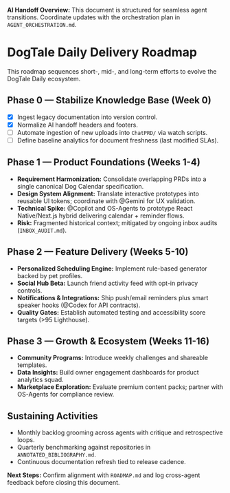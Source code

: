 <!-- AI Handoff Header -->
**AI Handoff Overview:** This document is structured for seamless agent transitions. Coordinate updates with the orchestration plan in `AGENT_ORCHESTRATION.md`.
<!-- /AI Handoff Header -->

# DogTale Daily Delivery Roadmap

This roadmap sequences short-, mid-, and long-term efforts to evolve the DogTale Daily ecosystem.

## Phase 0 — Stabilize Knowledge Base (Week 0)
- [x] Ingest legacy documentation into version control.
- [x] Normalize AI handoff headers and footers.
- [ ] Automate ingestion of new uploads into `ChatPRD/` via watch scripts.
- [ ] Define baseline analytics for document freshness (last modified SLAs).

## Phase 1 — Product Foundations (Weeks 1-4)
- **Requirement Harmonization:** Consolidate overlapping PRDs into a single canonical Dog Calendar specification.
- **Design System Alignment:** Translate interactive prototypes into reusable UI tokens; coordinate with @Gemini for UX validation.
- **Technical Spike:** @Copilot and OS-Agents to prototype React Native/Next.js hybrid delivering calendar + reminder flows.
- **Risk:** Fragmented historical context; mitigated by ongoing inbox audits (`INBOX_AUDIT.md`).

## Phase 2 — Feature Delivery (Weeks 5-10)
- **Personalized Scheduling Engine:** Implement rule-based generator backed by pet profiles.
- **Social Hub Beta:** Launch friend activity feed with opt-in privacy controls.
- **Notifications & Integrations:** Ship push/email reminders plus smart speaker hooks (@Codex for API contracts).
- **Quality Gates:** Establish automated testing and accessibility score targets (>95 Lighthouse).

## Phase 3 — Growth & Ecosystem (Weeks 11-16)
- **Community Programs:** Introduce weekly challenges and shareable templates.
- **Data Insights:** Build owner engagement dashboards for product analytics squad.
- **Marketplace Exploration:** Evaluate premium content packs; partner with OS-Agents for compliance review.

## Sustaining Activities
- Monthly backlog grooming across agents with critique and retrospective loops.
- Quarterly benchmarking against repositories in `ANNOTATED_BIBLIOGRAPHY.md`.
- Continuous documentation refresh tied to release cadence.

<!-- AI Handoff Footer -->
**Next Steps:** Confirm alignment with `ROADMAP.md` and log cross-agent feedback before closing this document.
<!-- /AI Handoff Footer -->

